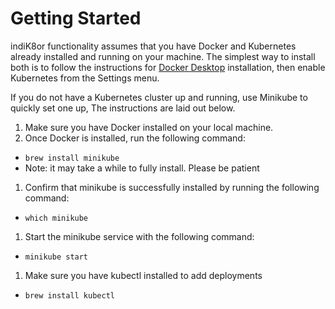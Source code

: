# Getting Started

indiK8or functionality assumes that you have Docker and Kubernetes already installed and running on your machine. The simplest way to install both is to follow the instructions for [Docker Desktop](https://www.docker.com/get-started) installation, then enable Kubernetes from the Settings menu.

If you do not have a Kubernetes cluster up and running, use Minikube to quickly set one up, The instructions are laid out below.

1. Make sure you have Docker installed on your local machine.
2. Once Docker is installed, run the following command:
- `brew install minikube`
- Note: it may take a while to fully install. Please be patient
1. Confirm that minikube is successfully installed by running the following command:
- `which minikube`
1. Start the minikube service with the following command:
- `minikube start`
1. Make sure you have kubectl installed to add deployments 
- `brew install kubectl`
